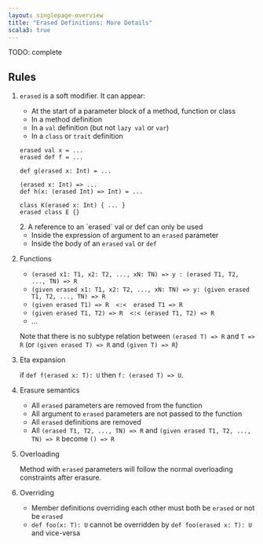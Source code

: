 ```yaml
---
layout: singlepage-overview
title: "Erased Definitions: More Details"
scala3: true
---
```


<!-- THIS FILE HAS BEEN GENERATED BY SCALADOC PREPROCESSOR.
    The whole process of generation the docs can be found under this README: https://github.com/lampepfl/dotty/blob/master/docs/README.md
    The source file can be found here https://github.com/lampepfl/dotty/edit/master/docs/docs/reference/experimental/erased-defs-spec.md
    NOTE THAT ANY CHANGES TO THIS FILE WILL BE OVERRIDEN BY PREPROCESSOR.
-->

TODO: complete

## Rules

1. `erased` is a soft modifier. It can appear:

   * At the start of a parameter block of a method, function or class
   * In a method definition
   * In a `val` definition (but not `lazy val` or `var`)
   * In a `class` or `trait` definition
   <div class="snippet" ><div class="buttons"></div><pre><code class="language-scala"><span id="0" class="" >erased val x = ...
   </span><span id="1" class="" >erased def f = ...
   </span><span id="2" class="" >
   </span><span id="3" class="" >def g(erased x: Int) = ...
   </span><span id="4" class="" >
   </span><span id="5" class="" >(erased x: Int) =&gt; ...
   </span><span id="6" class="" >def h(x: (erased Int) =&gt; Int) = ...
   </span><span id="7" class="" >
   </span><span id="8" class="" >class K(erased x: Int) { ... }
   </span><span id="9" class="" >erased class E {}
   </span></code></pre></div>2. A reference to an `erased` val or def can only be used

   * Inside the expression of argument to an `erased` parameter
   * Inside the body of an `erased` `val` or `def`
3. Functions

   * `(erased x1: T1, x2: T2, ..., xN: TN) => y : (erased T1, T2, ..., TN) => R`
   * `(given erased x1: T1, x2: T2, ..., xN: TN) => y: (given erased T1, T2, ..., TN) => R`
   * `(given erased T1) => R  <:<  erased T1 => R`
   * `(given erased T1, T2) => R  <:< (erased T1, T2) => R`
   * ...

   Note that there is no subtype relation between `(erased T) => R` and `T => R` (or `(given erased T) => R` and `(given T) => R`)

4. Eta expansion

   if `def f(erased x: T): U` then `f: (erased T) => U`.

5. Erasure semantics

   * All `erased` parameters are removed from the function
   * All argument to `erased` parameters are not passed to the function
   * All `erased` definitions are removed
   * All `(erased T1, T2, ..., TN) => R` and `(given erased T1, T2, ..., TN) => R` become `() => R`
6. Overloading

   Method with `erased` parameters will follow the normal overloading constraints after erasure.

7. Overriding

   * Member definitions overriding each other must both be `erased` or not be `erased`
   * `def foo(x: T): U` cannot be overridden by `def foo(erased x: T): U` and vice-versa


